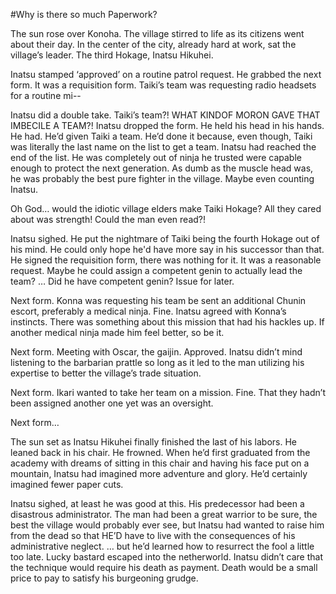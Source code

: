 #Why is there so much Paperwork?

The sun rose over Konoha. The village stirred to life as its citizens went about their day. In the center of the city, already hard at work, sat the village’s leader. The third Hokage, Inatsu Hikuhei.

Inatsu stamped ‘approved’ on a routine patrol request. He grabbed the next form. It was a requisition form. Taiki’s team was requesting radio headsets for a routine mi--

Inatsu did a double take. Taiki’s team?! WHAT KINDOF MORON GAVE THAT IMBECILE A TEAM?! Inatsu dropped the form. He held his head in his hands. He had. He’d given Taiki a team. He’d done it because, even though, Taiki was literally the last name on the list to get a team. Inatsu had reached the end of the list. He was completely out of ninja he trusted were capable enough to protect the next generation. As dumb as the muscle head was, he was probably the best pure fighter in the village. Maybe even counting Inatsu. 

Oh God… would the idiotic village elders make Taiki Hokage? All they cared about was strength! Could the man even read?!

Inatsu sighed. He put the nightmare of Taiki being the fourth Hokage out of his mind. He could only hope he'd have more say in his successor than that. He signed the requisition form, there was nothing for it. It was a reasonable request. Maybe he could assign a competent genin to actually lead the team? … Did he have competent genin? Issue for later.

Next form. Konna was requesting his team be sent an additional Chunin escort, preferably a medical ninja. Fine. Inatsu agreed with Konna’s instincts. There was something about this mission that had his hackles up. If another medical ninja made him feel better, so be it.

Next form. Meeting with Oscar, the gaijin. Approved. Inatsu didn’t mind listening to the barbarian prattle so long as it led to the man utilizing his expertise to better the village’s trade situation.

Next form. Ikari wanted to take her team on a mission. Fine. That they hadn’t been assigned another one yet was an oversight.

Next form…

The sun set as Inatsu Hikuhei finally finished the last of his labors. He leaned back in his chair. He frowned. When he’d first graduated from the academy with dreams of sitting in this chair and having his face put on a mountain, Inatsu had imagined more adventure and glory. He’d certainly imagined fewer paper cuts. 

Inatsu sighed, at least he was good at this. His predecessor had been a disastrous administrator. The man had been a great warrior to be sure, the best the village would probably ever see, but Inatsu had wanted to raise him from the dead so that HE’D have to live with the consequences of his administrative neglect. … but he’d learned how to resurrect the fool a little too late. Lucky bastard escaped into the netherworld. Inatsu didn’t care that the technique would require his death as payment. Death would be a small price to pay to satisfy his burgeoning grudge.